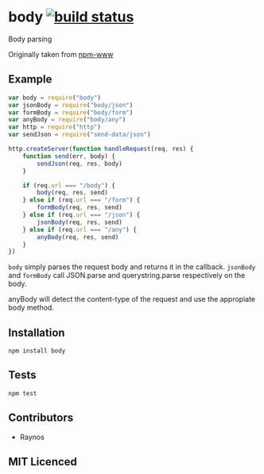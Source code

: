 # body [![build status][1]][2]

Body parsing

Originally taken from [npm-www](https://github.com/isaacs/npm-www)

## Example

```js
var body = require("body")
var jsonBody = require("body/json")
var formBody = require("body/form")
var anyBody = require("body/any")
var http = require("http")
var sendJson = require("send-data/json")

http.createServer(function handleRequest(req, res) {
    function send(err, body) {
        sendJson(req, res, body)
    }

    if (req.url === "/body") {
        body(req, res, send)
    } else if (req.url === "/form") {
        formBody(req, res, send)
    } else if (req.url === "/json") {
        jsonBody(req, res, send)
    } else if (req.url === "/any") {
        anyBody(req, res, send)
    }
})
```

`body` simply parses the request body and returns it in the callback. `jsonBody` and `formBody` call JSON.parse and querystring.parse respectively on the body.

anyBody will detect the content-type of the request and use the appropiate body method.

## Installation

`npm install body`

## Tests

`npm test`

## Contributors

 - Raynos

## MIT Licenced

  [1]: https://secure.travis-ci.org/Raynos/body.png
  [2]: http://travis-ci.org/Raynos/body
